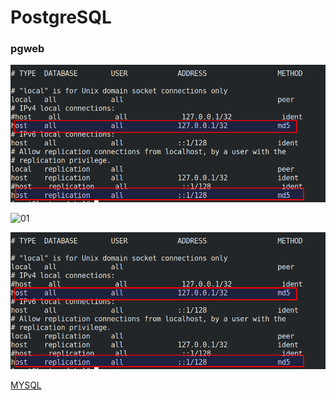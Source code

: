 # PostgreSQL



### pgweb

![01](.\images\01.png)

![01](D:\SourceTree\gitbook_learning_source\images\01.png)

![](../images/01.png)

[MYSQL](MYSQL.md)

